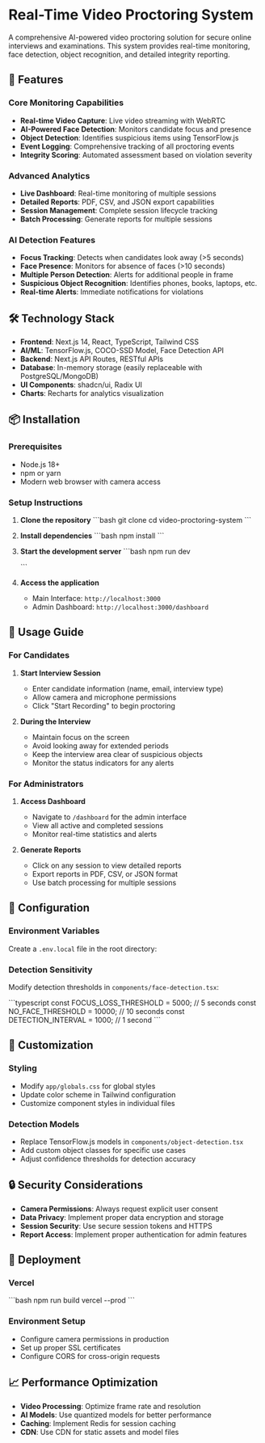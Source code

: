 # Real-Time Video Proctoring System

A comprehensive AI-powered video proctoring solution for secure online interviews and examinations. This system provides real-time monitoring, face detection, object recognition, and detailed integrity reporting.

## 🚀 Features

### Core Monitoring Capabilities
- **Real-time Video Capture**: Live video streaming with WebRTC
- **AI-Powered Face Detection**: Monitors candidate focus and presence
- **Object Detection**: Identifies suspicious items using TensorFlow.js
- **Event Logging**: Comprehensive tracking of all proctoring events
- **Integrity Scoring**: Automated assessment based on violation severity

### Advanced Analytics
- **Live Dashboard**: Real-time monitoring of multiple sessions
- **Detailed Reports**: PDF, CSV, and JSON export capabilities
- **Session Management**: Complete session lifecycle tracking
- **Batch Processing**: Generate reports for multiple sessions

### AI Detection Features
- **Focus Tracking**: Detects when candidates look away (>5 seconds)
- **Face Presence**: Monitors for absence of faces (>10 seconds)
- **Multiple Person Detection**: Alerts for additional people in frame
- **Suspicious Object Recognition**: Identifies phones, books, laptops, etc.
- **Real-time Alerts**: Immediate notifications for violations

## 🛠️ Technology Stack

- **Frontend**: Next.js 14, React, TypeScript, Tailwind CSS
- **AI/ML**: TensorFlow.js, COCO-SSD Model, Face Detection API
- **Backend**: Next.js API Routes, RESTful APIs
- **Database**: In-memory storage (easily replaceable with PostgreSQL/MongoDB)
- **UI Components**: shadcn/ui, Radix UI
- **Charts**: Recharts for analytics visualization

## 📦 Installation

### Prerequisites
- Node.js 18+ 
- npm or yarn
- Modern web browser with camera access

### Setup Instructions

1. **Clone the repository**
   \`\`\`bash
   git clone <repository-url>
   cd video-proctoring-system
   \`\`\`

2. **Install dependencies**
   \`\`\`bash
   npm install
   \`\`\`

3. **Start the development server**
   \`\`\`bash
   npm run dev

   \`\`\`

4. **Access the application**
   - Main Interface: `http://localhost:3000`
   - Admin Dashboard: `http://localhost:3000/dashboard`

## 🎯 Usage Guide

### For Candidates

1. **Start Interview Session**
   - Enter candidate information (name, email, interview type)
   - Allow camera and microphone permissions
   - Click "Start Recording" to begin proctoring

2. **During the Interview**
   - Maintain focus on the screen
   - Avoid looking away for extended periods
   - Keep the interview area clear of suspicious objects
   - Monitor the status indicators for any alerts

### For Administrators

1. **Access Dashboard**
   - Navigate to `/dashboard` for the admin interface
   - View all active and completed sessions
   - Monitor real-time statistics and alerts

2. **Generate Reports**
   - Click on any session to view detailed reports
   - Export reports in PDF, CSV, or JSON format
   - Use batch processing for multiple sessions

## 🔧 Configuration

### Environment Variables

Create a `.env.local` file in the root directory:


### Detection Sensitivity

Modify detection thresholds in `components/face-detection.tsx`:

\`\`\`typescript
const FOCUS_LOSS_THRESHOLD = 5000; // 5 seconds
const NO_FACE_THRESHOLD = 10000;   // 10 seconds
const DETECTION_INTERVAL = 1000;   // 1 second
\`\`\`

## 🎨 Customization

### Styling
- Modify `app/globals.css` for global styles
- Update color scheme in Tailwind configuration
- Customize component styles in individual files

### Detection Models
- Replace TensorFlow.js models in `components/object-detection.tsx`
- Add custom object classes for specific use cases
- Adjust confidence thresholds for detection accuracy

## 🔒 Security Considerations

- **Camera Permissions**: Always request explicit user consent
- **Data Privacy**: Implement proper data encryption and storage
- **Session Security**: Use secure session tokens and HTTPS
- **Report Access**: Implement proper authentication for admin features

## 🚀 Deployment

### Vercel 
\`\`\`bash
npm run build
vercel --prod
\`\`\`



### Environment Setup
- Configure camera permissions in production
- Set up proper SSL certificates
- Configure CORS for cross-origin requests

## 📈 Performance Optimization

- **Video Processing**: Optimize frame rate and resolution
- **AI Models**: Use quantized models for better performance
- **Caching**: Implement Redis for session caching
- **CDN**: Use CDN for static assets and model files
